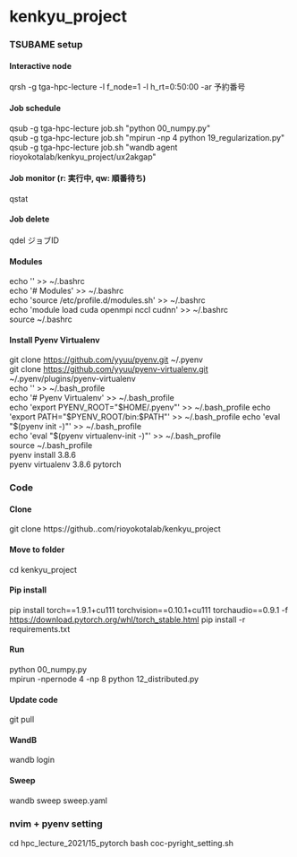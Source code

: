 # kenkyu_project
### TSUBAME setup
#### Interactive node
qrsh -g tga-hpc-lecture -l f_node=1 -l h_rt=0:50:00 -ar 予約番号  
#### Job schedule
qsub -g tga-hpc-lecture job.sh "python 00_numpy.py"  
qsub -g tga-hpc-lecture job.sh "mpirun -np 4 python 19_regularization.py"  
qsub -g tga-hpc-lecture job.sh "wandb agent rioyokotalab/kenkyu_project/ux2akgap"
#### Job monitor (r: 実行中, qw: 順番待ち)
qstat
#### Job delete
qdel ジョブID

#### Modules
echo '' >> ~/.bashrc  
echo '# Modules' >> ~/.bashrc  
echo 'source /etc/profile.d/modules.sh' >> ~/.bashrc  
echo 'module load cuda openmpi nccl cudnn' >> ~/.bashrc  
source ~/.bashrc

#### Install Pyenv Virtualenv
git clone https://github.com/yyuu/pyenv.git ~/.pyenv  
git clone https://github.com/yyuu/pyenv-virtualenv.git ~/.pyenv/plugins/pyenv-virtualenv  
echo '' >> ~/.bash_profile  
echo '# Pyenv Virtualenv' >> ~/.bash_profile  
echo 'export PYENV_ROOT="$HOME/.pyenv"' >> ~/.bash_profile  
echo 'export PATH="$PYENV_ROOT/bin:$PATH"' >> ~/.bash_profile  
echo 'eval "$(pyenv init -)"' >> ~/.bash_profile  
echo 'eval "$(pyenv virtualenv-init -)"' >> ~/.bash_profile  
source ~/.bash_profile  
pyenv install 3.8.6  
pyenv virtualenv 3.8.6 pytorch

### Code
#### Clone
git clone https://github..com/rioyokotalab/kenkyu_project
#### Move to folder
cd kenkyu_project
#### Pip install
pip install torch==1.9.1+cu111 torchvision==0.10.1+cu111 torchaudio==0.9.1 -f https://download.pytorch.org/whl/torch_stable.html
pip install -r requirements.txt
#### Run
python 00_numpy.py  
mpirun -npernode 4 -np 8 python 12_distributed.py
#### Update code
git pull
#### WandB
wandb login
#### Sweep
wandb sweep sweep.yaml

### nvim + pyenv setting
cd hpc_lecture_2021/15_pytorch
bash coc-pyright_setting.sh
